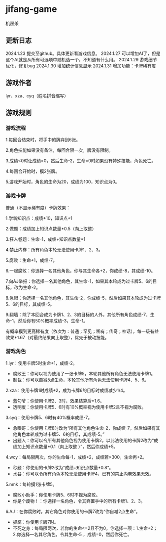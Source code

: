 # jifang-game
机房杀

## 更新日志

2024.1.23 提交至github。具体更新看游戏信息。
2024.1.27 可以增加AI了，但是这个AI就是从所有可选项中随机选一个，不知道有什么用。
2024.1.29 游戏细节优化，修复bug
2024.1.30 增加统计信息显示
2024.1.31 增加功能：卡牌稀有度

## 游戏作者
lyr、xza、cyq（姓名拼音缩写）

## 游戏规则
### 游戏流程
1.每回合结束时，将手中的牌弃到6张。

2.角色技能如果没有备注，每回合限一次，牌没有限制。

3.成绩<0时让成绩=0，然后生命-2，生命=0时如果没有特殊技能，角色死亡。

4.每回合开始时，摸2张牌。

5.游戏开始时，角色的生命为20，成绩为100，知识点为0。

### 游戏卡牌
普通（不显示稀有度）卡牌效果：

1.学新知识点：成绩+10，知识点+1

2.做题：成绩加上知识点数量*0.5（向上取整）

3.狂人卷题：生命-1，成绩+知识点数量*1

4.禁止内卷：所有角色本轮无法使用卡牌1、2、3。

5.腐败：生命+1，成绩-7。

6.一起腐败：你选择一名其他角色，你与其生命各+2，你成绩-8，其成绩-10。

7.向AJ举报：你选择一名其他角色，其生命-1，如果其本轮成为过卡牌5、6的目标，改为生命-2。

8.急眼：你选择一名其他角色，其生命-2，你成绩-5，然后如果其本轮成为过卡牌5、6的目标，其成绩-5。

9.翻墙：除了本回合成为卡牌1、2、3的目标的人外，其他所有角色成绩-7，生命-1，然后你有50%概率成绩-3，生命-1。

有概率摸到更高稀有度（依次为：普通；罕见；稀有；传奇；神话），每一级有益效果*1.67（对最终结果向上取整），优先于被动技能。

### 游戏角色
1.lyr：使用卡牌5时生命+1，成绩-2。
  
- 腐败王：你可以视为使用了一张卡牌5，本轮其他所有角色无法使用卡牌1。
- 制裁：你可以自减5点生命，本轮其他所有角色无法使用卡牌4、5、6。
                
2.xza：使用卡牌1时成绩+2，成为卡牌6的目标时成绩减少1/4。
  
- 蓝勾爷：你使用卡牌2、3时，效果结算后*1.6。
- 透明度：你使用卡牌5、6时有10%概率视为使用卡牌2且不视为腐败。
                
3.cyq：使用卡牌5、6时有40%概率成绩-7。
  
- 急眼哥：你使用卡牌8时改为“所有其他角色生命-2，你成绩-7，然后如果有其他角色本轮成为过卡牌5、6的目标，其成绩-5。”
- 出题人：你可以令所有其他角色视为使用卡牌2，以此法使用的卡牌2改为“成绩加上知识点数量*0.1（向上取整 ）”，然后你成绩+5。
                
4.wcy：每局限两次，你的生命每-1，成绩+2，成绩若>300，生命再+2。
  
- 秒题：你使用的卡牌2改为“成绩+知识点数量*0.8“。
- 水谷：你可以令所有角色本轮无法使用卡牌4，已有的禁止内卷效果无效。
                
5.nmk：每轮摸1张卡牌5。
  
- 腐败小助手：你使用卡牌5、6时不视为腐败。
- 你是个废物！：你选择一名角色，令其弃置手中的所有卡牌1、2、3。
                
6.AJ：在你腐败时，其它角色对你使用的卡牌7改为“你自减2点生命”。
  
- 抓腐：你使用卡牌7时。
- 不死之身：每局限两次，若你的生命<=2且不为0，你选择一项：1.生命+2；2.你选择一名其它角色，令其生命-5 ，成绩=0，然后你死亡。
                
